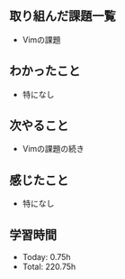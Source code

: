 ## 取り組んだ課題一覧
- Vimの課題
## わかったこと
- 特になし
## 次やること
- Vimの課題の続き
## 感じたこと
- 特になし
## 学習時間
- Today: 0.75h
- Total: 220.75h
<!--
<!--```toggl
LIST
FROM 2024-05-16 TO 2024-05-16
INCLUDE PROJECTS "HappinessChain", "Self-Study"
```-->
<!--```toggl
SUMMARY
FROM 2024-01-01 TO 2024-05-16
INCLUDE PROJECTS "HappinessChain", "Self-Study"
```-->
